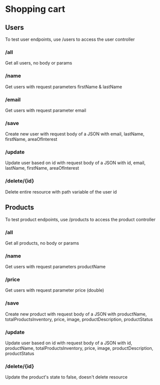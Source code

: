# Shopping cart
## Users
To test user endpoints, use /users to access the user controller
### /all
Get all users, no body or params
### /name
Get users with request parameters firstName & lastName
### /email
Get users with request parameter email
### /save
Create new user with request body of a JSON with email, lastName, firstName, areaOfInterest
### /update
Update user based on id with request body of a JSON with id, email, lastName, firstName, areaOfInterest
### /delete/{id}
Delete entire resource with path variable of the user id


## Products
To test product endpoints, use /products to access the product controller
### /all
Get all products, no body or params
### /name
Get users with request parameters productName
### /price
Get users with request parameter price (double)
### /save
Create new product with request body of a JSON with productName, totalProductsInventory, price, image, productDescription, productStatus
### /update
Update user based on id with request body of a JSON with id, productName, totalProductsInventory, price, image, productDescription, productStatus
### /delete/{id}
Update the product's state to false, doesn't delete resource
